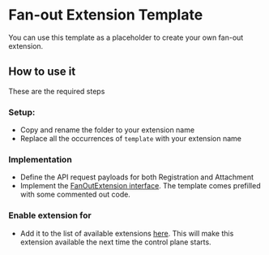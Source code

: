 # Fan-out Extension Template

You can use this template as a placeholder to create your own fan-out extension.
## How to use it

These are the required steps

### Setup:

- Copy and rename the folder to your extension name
- Replace all the occurrences of `template` with your extension name

### Implementation

- Define the API request payloads for both Registration and Attachment
- Implement the [FanOutExtension interface](https://github.com/chainloop-dev/chainloop/blob/main/app/controlplane/extensions/sdk/v1/fanout.go#L55). The template comes prefilled with some commented out code.

### Enable extension for

- Add it to the list of available extensions [here](`../../../../../extensions.go`). This will make this extension available the next time the control plane starts.